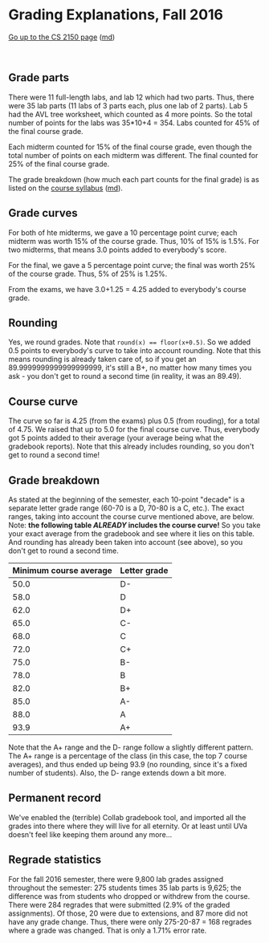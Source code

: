 Grading Explanations, Fall 2016
===============================

[Go up to the CS 2150 page](index.html) ([md](index.md))

&nbsp;  


Grade parts
-----------

There were 11 full-length labs, and lab 12 which had two parts.  Thus, there were 35 lab parts (11 labs of 3 parts each, plus one lab of 2 parts).  Lab 5 had the AVL tree worksheet, which counted as 4 more points.  So the total number of points for the labs was 35*10+4 = 354.  Labs counted for 45% of the final course grade.

Each midterm counted for 15% of the final course grade, even though the total number of points on each midterm was different.  The final counted for 25% of the final course grade.

The grade breakdown (how much each part counts for the final grade) is as listed on the [course syllabus](syllabus.html) ([md](syllabus.md)).


Grade curves
------------

For both of hte midterms, we gave a 10 percentage point curve; each midterm was worth 15% of the course grade.  Thus, 10% of 15% is 1.5%.  For two midterms, that means 3.0 points added to everybody's score.

For the final, we gave a 5 percentage point curve; the final was worth 25% of the course grade.  Thus, 5% of 25% is 1.25%.

From the exams, we have 3.0+1.25 = 4.25 added to everybody's course grade.


Rounding
--------

Yes, we round grades.  Note that `round(x) == floor(x+0.5)`.  So we added 0.5 points to everybody's curve to take into account rounding.  Note that this means rounding is already taken care of, so if you get an 89.9999999999999999999, it's still a B+, no matter how many times you ask - you don't get to round a second time (in reality, it was an 89.49).


Course curve
------------

The curve so far is 4.25 (from the exams) plus 0.5 (from rouding), for a total of 4.75.  We raised that up to 5.0 for the final course curve.  Thus, everybody got 5 points added to their average (your average being what the gradebook reports).  Note that this already includes rounding, so you don't get to round a second time!


Grade breakdown
---------------

As stated at the beginning of the semester, each 10-point "decade" is a separate letter grade range (60-70 is a D, 70-80 is a C, etc.).  The exact ranges, taking into account the course curve mentioned above, are below.  Note: **the following table *ALREADY* includes the course curve!**  So you take your exact average from the gradebook and see where it lies on this table.  And rounding has already been taken into account (see above), so you don't get to round a second time.

| Minimum course average | Letter grade |
|------------------------|--------------|
| 50.0 | D- |
| 58.0 | D |
| 62.0 | D+ |
| 65.0 | C- |
| 68.0 | C |
| 72.0 | C+ |
| 75.0 | B- |
| 78.0 | B |
| 82.0 | B+ |
| 85.0 | A- |
| 88.0 | A |
| 93.9 | A+ |


Note that the A+ range and the D- range follow a slightly different pattern.  The A+ range is a percentage of the class (in this case, the top 7 course averages), and thus ended up being 93.9 (no rounding, since it's a fixed number of students).  Also, the D- range extends down a bit more.


Permanent record
----------------

We've enabled the (terrible) Collab gradebook tool, and imported all the grades into there where they will live for all eternity.  Or at least until UVa doesn't feel like keeping them around any more...


Regrade statistics
------------------

For the fall 2016 semester, there were 9,800 lab grades assigned throughout the semester: 275 students times 35 lab parts is 9,625; the difference was from students who dropped or withdrew from the course.  There were 284 regrades that were submitted (2.9% of the graded assignments).  Of those, 20 were due to extensions, and 87 more did not have any grade change. Thus, there were only 275-20-87 = 168 regrades where a grade was changed.  That is only a 1.71% error rate.
